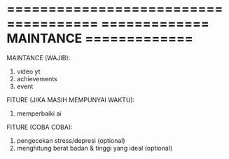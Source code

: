 =====================================
============= MAINTANCE =============
=====================================

MAINTANCE (WAJIB):
1. video yt
2. achievements
3. event

FITURE (JIKA MASIH MEMPUNYAI WAKTU):
1. memperbaiki ai 

FITURE (COBA COBA):
1. pengecekan stress/depresi (optional)
2. menghitung berat badan & tinggi yang ideal (optional)